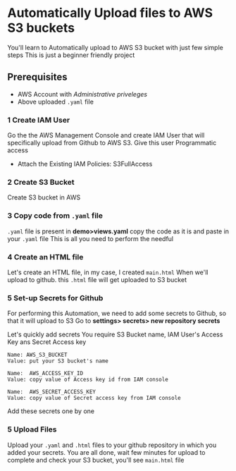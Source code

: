 # Automatically Upload files to AWS S3 buckets

You'll learn to Automatically upload to AWS S3 bucket with just few simple steps
This is just a beginner friendly project

## Prerequisites
* AWS Account with *Administrative priveleges*
* Above uploaded `.yaml` file

### 1 Create IAM User
Go the the AWS Management Console and create IAM User that will specifically upload from Github to AWS S3.
Give this user Programmatic access
* Attach the Existing IAM Policies: S3FullAccess

### 2 Create S3 Bucket
Create S3 bucket in AWS 

### 3 Copy code from `.yaml` file
`.yaml` file is present in  **demo>views.yaml** 
copy the code as it is and paste in your `.yaml` file
This is all you need to perform the needful

### 4 Create an HTML file
Let's create an HTML file, in my case, I created `main.html`
When we'll upload to github. this `.html` file will get uploaded to S3 bucket

### 5 Set-up Secrets for Github
For performing this Automation, we need to add some secrets to Github, so that it will upload to S3
Go to **settings> secrets> new repository secrets**

Let's quickly add secrets
You require S3 Bucket name, IAM User's Access Key ans Secret Access key

```
Name: AWS_S3_BUCKET
Value: put your S3 bucket's name
```

```
Name:  AWS_ACCESS_KEY_ID
Value: copy value of Access key id from IAM console
```

```
Name:  AWS_SECRET_ACCESS_KEY
Value: copy value of Secret access key from IAM console
```
Add these secrets one by one

### 5 Upload Files
Upload your `.yaml` and `.html` files to your github repository in which you added your secrets.
You are all done, wait few minutes for upload to complete and check your S3 bucket, you'll see `main.html` file
